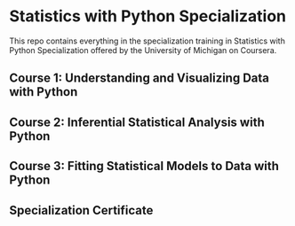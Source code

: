 # Statistics with Python Specialization

This repo contains everything in the specialization training in Statistics with Python Specialization offered by the University of Michigan on Coursera.

## Course 1: Understanding and Visualizing Data with Python


## Course 2: Inferential Statistical Analysis with Python


## Course 3: Fitting Statistical Models to Data with Python


## Specialization Certificate


